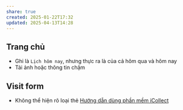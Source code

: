 ```yaml
---
share: true
created: 2025-01-22T17:32
updated: 2025-04-13T14:28
---
```


## Trang chủ
- Ghi là `Lịch hôm nay`, nhưng thực ra là của cả hôm qua và hôm nay
- Tải ảnh hoặc thông tin chậm

## Visit form
- Không thể hiện rõ loại thẻ
[Hướng dẫn dùng phần mềm iCollect](../../../../../../../%F0%9F%93%90D%E1%BB%B1%20%C3%A1n/Ch%E1%BA%A1y%20ch%E1%BB%89%20ti%C3%AAu/L%C3%A0m%20nh%C3%A2n%20s%E1%BB%B1%20%E1%BA%A3o/T%C3%A0i%20li%E1%BB%87u%20cho%20t%E1%BB%ABng%20c%C3%B4ng%20ty/H%C6%B0%E1%BB%9Bng%20d%E1%BA%ABn%20d%C3%B9ng%20ph%E1%BA%A7n%20m%E1%BB%81m%20iCollect.md)